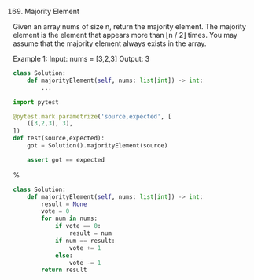 <!--
The MIT License (MIT)

Copyright (c) 2023-2025 Almaz Ilaletdinov <a.ilaletdinov@yandex.ru>

Permission is hereby granted, free of charge, to any person obtaining a copy
of this software and associated documentation files (the "Software"), to deal
in the Software without restriction, including without limitation the rights
to use, copy, modify, merge, publish, distribute, sublicense, and/or sell
copies of the Software, and to permit persons to whom the Software is
furnished to do so, subject to the following conditions:

The above copyright notice and this permission notice shall be included in all
copies or substantial portions of the Software.

THE SOFTWARE IS PROVIDED "AS IS", WITHOUT WARRANTY OF ANY KIND,
EXPRESS OR IMPLIED, INCLUDING BUT NOT LIMITED TO THE WARRANTIES OF
MERCHANTABILITY, FITNESS FOR A PARTICULAR PURPOSE AND NONINFRINGEMENT.
IN NO EVENT SHALL THE AUTHORS OR COPYRIGHT HOLDERS BE LIABLE FOR ANY CLAIM,
DAMAGES OR OTHER LIABILITY, WHETHER IN AN ACTION OF CONTRACT, TORT OR
OTHERWISE, ARISING FROM, OUT OF OR IN CONNECTION WITH THE SOFTWARE OR THE USE
OR OTHER DEALINGS IN THE SOFTWARE.
-->
169. Majority Element

Given an array nums of size n, return the majority element.
The majority element is the element that appears more than ⌊n / 2⌋ times. You may assume that the majority element always exists in the array.
 
Example 1:
Input: nums = [3,2,3]
Output: 3

```python
class Solution:
    def majorityElement(self, nums: list[int]) -> int:
        ...

import pytest

@pytest.mark.parametrize('source,expected', [
    ([3,2,3], 3),
])
def test(source,expected):
    got = Solution().majorityElement(source)

    assert got == expected
```

%

```python
class Solution:
    def majorityElement(self, nums: list[int]) -> int:
        result = None
        vote = 0
        for num in nums:
            if vote == 0:
                result = num
            if num == result:
                vote += 1
            else:
                vote -= 1
        return result
```